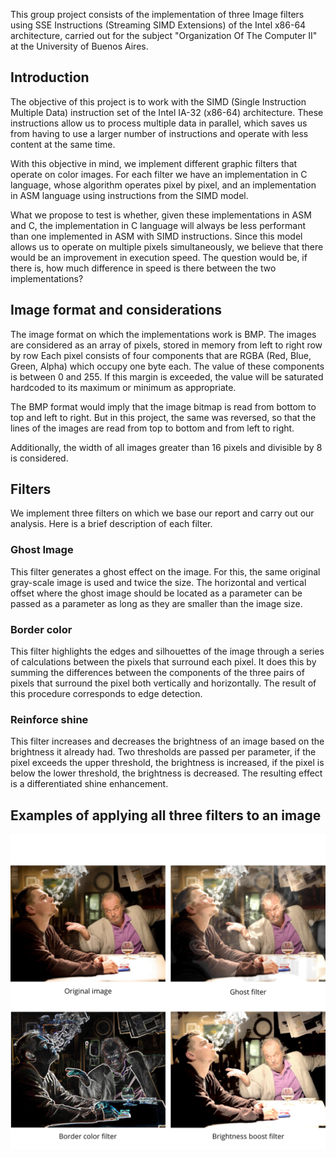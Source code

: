 This group project consists of the implementation of three Image filters using SSE Instructions (Streaming SIMD Extensions) of the Intel x86-64 architecture, carried out for the subject "Organization Of The Computer II" at the University of Buenos Aires. 


## Introduction

The objective of this project is to work with the SIMD (Single Instruction Multiple Data) instruction set of the Intel IA-32 (x86-64) architecture. These instructions allow us to process multiple data in parallel, which saves us from having to use a larger number of instructions and operate with less content at the same time.

With this objective in mind, we implement different graphic filters that operate on color images. For each filter we have an implementation in C language, whose algorithm operates pixel by pixel, and an implementation in ASM language using instructions from the SIMD model.


What we propose to test is whether, given these implementations in ASM and C, the implementation in C language will always be less performant than one implemented in ASM with SIMD instructions. Since this model allows us to operate on multiple pixels simultaneously, we believe that there would be an improvement in execution speed. The question would be, if there is, how much difference in speed is there between the two implementations?

## Image format and considerations

The image format on which the implementations work is BMP. The images are considered as an array of pixels, stored in memory from left to right row by row
Each pixel consists of four components that are RGBA (Red, Blue, Green, Alpha) which occupy one byte each. The value of these components is between 0 and 255. If this margin is exceeded, the value will be saturated hardcoded to its maximum or minimum as appropriate.

The BMP format would imply that the image bitmap is read from bottom to top and left to right. But in this project, the same was reversed, so that the lines of the images are read from top to bottom and from left to right.

Additionally, the width of all images greater than 16 pixels and divisible by 8 is considered.


## Filters
We implement three filters on which we base our report and carry out our analysis. Here is a brief description of each filter.

### Ghost Image
This filter generates a ghost effect on the image. For this, the same original gray-scale image is used and twice the size. The horizontal and vertical offset where the ghost image should be located as a parameter can be passed as a parameter as long as they are smaller than the image size.

### Border color
This filter highlights the edges and silhouettes of the image through a series of calculations between the pixels that surround each pixel. It does this by summing the differences between the components of the three pairs of pixels that surround the pixel both vertically and horizontally. The result of this procedure corresponds to edge detection.


### Reinforce shine

This filter increases and decreases the brightness of an image based on the brightness it already had. Two thresholds are passed per parameter, if the pixel exceeds the upper threshold, the brightness is increased, if the pixel is below the lower threshold, the brightness is decreased. The resulting effect is a differentiated shine enhancement.

## Examples of applying all three filters to an image

![Examples Image](https://raw.githubusercontent.com/nahuelcastro/Digital-Image-Processing-SSE/img/filters_examples.png)

